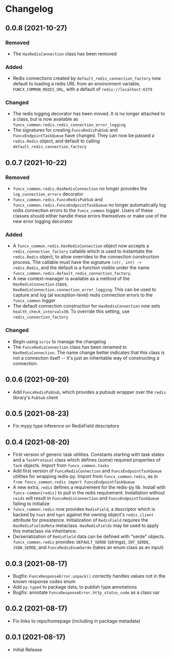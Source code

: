 # Changelog

<!-- scriv-insert-here -->

## 0.0.8 (2021-10-27)

### Removed

- The `HasRedisConnection` class has been removed

### Added

- Redis connections created by `default_redis_connection_factory` now default
  to loading a redis URL from an environment variable, `FUNCX_COMMON_REDIS_URL`,
  with a default of `redis://localhost:6379`

### Changed

- The redis logging decorator has been moved. It is no longer attached to a
  class, but is now available as `funcx_common.redis.redis_connection_error_logging`
- The signatures for creating `FuncxRedisPubSub` and `FuncxEndpointTaskQueue`
  have changed. They can now be passed a `redis.Redis` object, and default to
  calling `default_redis_connection_factory`

## 0.0.7 (2021-10-22)

### Removed

- `funcx_common.redis.HasRedisConnection` no longer provides the
  `log_connection_errors` decorator
- `funcx_common.redis.FuncxRedisPubSub` and `funcx_common.redis.FuncxEndpointTaskQueue`
  no longer automatically log redis connection errors to the `funcx_common` logger. Users
  of these classes should either handle these errors themselves or make use of the new
  error logging decorator

### Added

- A `funcx_common.redis.HasRedisConnection` object now accepts a
  `redis_connection_factory` callable which is used to instantiate the `redis.Redis`
  object, to allow overrides to the connection construction process. The callable
  must have the signature `(str, int) -> redis.Redis`, and the default
  is a function visible under the name
  `funcx_common.redis.default_redis_connection_factory`.
- A new context-manager is available as a method of the `HasRedisConnection` class,
  `HasRedisConnection.connection_error_logging`. This can be used to capture
  and log (at exception-level) redis connection errors to the `funcx_common` logger
- The default connection construction for `HasRedisConnection` now sets
  `health_check_interval=30`. To override this setting, use
  `redis_connection_factory`

### Changed

- Begin using `scriv` to manage the changelog
- The `FuncxRedisConnection` class has been renamed to
  `HasRedisConnection`. The name change better indicates that this class
  is not a connection itself -- it's just an inheritable way of constructing
  a connection.

## 0.0.6 (2021-09-20)

- Add `FuncxRedisPubSub`, which provides a pubsub wrapper over the
  `redis` library's `PubSub` client

## 0.0.5 (2021-08-23)

- Fix mypy type inference on RedisField descriptors

## 0.0.4 (2021-08-20)

- First version of generic task utilities. Constants starting with task states
  and a `TaskProtocol` class which defines (some) required properties of
  `Task` objects. Import from `funcx_common.tasks`
- Add first version of `FuncxRedisConnection` and `FuncxEndpointTaskQueue`
  utilities for wrapping redis-py. Import from `funcx_common.redis`, as in
  `from funcx_common.redis import FuncxEndpointTaskQueue`
- A new extra, `redis` defines a requirement for the redis-py lib. Install with
  `funcx-common[redis]` to pull in the redis requirement. Installation
  without `reids` will result in `FuncxRedisConnection` and
  `FuncxEndpointTaskQueue` failing to initialize
- `funcx_common.redis` now provides `RedisField`, a descriptor which is backed by
  `hset` and `hget` against the owning object's `redis_client` attribute for
  presistence. Initialization of `RedisField` requires the `HasRedisFieldsMeta`
  metaclass. `HasRedisFields` may be used to apply this metaclass via
  inheritance.
- De/serialization of `RedisField` data can be defined with "serde" objects.
  `funcx_common.redis` provides: `DEFAULT_SERDE` (strings), `INT_SERDE`,
  `JSON_SERDE`, and `FuncxRedisEnumSerde` (takes an enum class as an input)

## 0.0.3 (2021-08-17)

- Bugfix: `FuncxResponseError.unpack()` correctly handles values not in the
  known response codes enum
- Add `py.typed` to package data, to publish type annotations
- Bugfix: annotate `FuncxResponseError.http_status_code` as a class var

## 0.0.2 (2021-08-17)

- Fix links to repo/homepage (including in package metadata)

## 0.0.1 (2021-08-17)

- Initial Release
